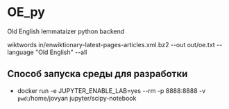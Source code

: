 # OE_py
Old English lemmataizer python backend

wiktwords in/enwiktionary-latest-pages-articles.xml.bz2 --out out/oe.txt --language "Old English" --all

## Способ запуска среды для разработки
 * docker run -e JUPYTER_ENABLE_LAB=yes --rm -p 8888:8888 -v `pwd`:/home/jovyan jupyter/scipy-notebook
